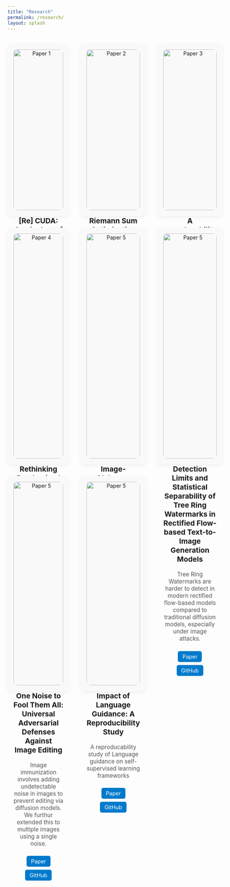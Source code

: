 ```yaml
---
title: "Research"
permalink: /research/
layout: splash
---
```



<style>
.research-grid {
  display: grid;
  grid-template-columns: repeat(3, 1fr);
  gap: 30px;
  margin-top: 2rem;
}

.research-card {
  background: #f9f9f9;
  padding: 16px;
  border-radius: 12px;
  box-shadow: 0 4px 10px rgba(0,0,0,0.05);
  text-align: center;
}

.research-card img {
  width: 100%;
  height: auto;
  border-radius: 10px;
}

.research-card h3 {
  margin-top: 1rem;
  font-size: 1.2rem;
}

.research-card p {
  font-size: 0.95rem;
  color: #555;
}

.research-links a {
  display: inline-block;
  margin: 8px 10px 0;
  padding: 6px 12px;
  background: #007acc;
  color: white;
  border-radius: 5px;
  font-size: 0.9rem;
  text-decoration: none;
}

.research-links a:hover {
  background: #005eaa;
}
</style>



<div class="research-grid">

  <div class="research-card">
    <img src="{{ site.baseurl }}/assets/images/research/ReCUDA.png" alt="Paper 1">
    <h3>[Re] CUDA: Curriculum of Data Augmentation for Long‐tailed Recognition</h3>
    <p>Using classwise degree of data augmentation to tackle class imbalance in long tailed dataset</p>
    <div class="research-links">
      <a href="https://openreview.net/forum?id=Wm6d44I8St" target="_blank">Paper</a>
      <a href="https://github.com/whitewhistle/CUDA-org-" target="_blank">GitHub</a>
    </div>
  </div>

  <div class="research-card">
    <img src="{{ site.baseurl }}/assets/images/research/RiemannSum.png" alt="Paper 2">
    <h3>Riemann Sum Optimization for Accurate Integrated Gradients Computation</h3>
    <p>A mathematical framework to reduce computational complexity of Integrated Gradients</p>
    <div class="research-links">
      <a href="https://arxiv.org/abs/2410.04118" target="_blank">Paper</a>
      <a href="https://github.com/ShreeSinghi/RiemannOpt" target="_blank">GitHub</a>
    </div>
  </div>

  <div class="research-card">
    <img src="{{ site.baseurl }}/assets/images/research/StrengtheningInterpretability.png" alt="Paper 3">
    <h3>A reproducability study of Important Direction Gradient Integration (IDGI)</h3>
    <p>Highlight key results or methods involved in 1-2 lines.</p>
    <div class="research-links">
      <a href="https://arxiv.org/abs/2409.09043" target="_blank">Paper</a>
      <a href="https://github.com/ShreeSinghi/TMLR-IDGI" target="_blank">GitHub</a>
    </div>
  </div>

  <div class="research-card">
    <img src="{{ site.baseurl }}/assets/images/research/randomisedsmoothing.png" alt="Paper 4">
    <h3>Rethinking Randomized Smoothing from the Perspective of Scalability</h3>
    <p>A study on randomized smoothing, analysed from the perspective of scalability as a challenge to its continued application</p>
    <div class="research-links">
      <a href="https://openreview.net/forum?id=zkzo72ZQqF" target="_blank">Paper</a>
      <a href="https://github.com/yourrepo4" target="_blank">GitHub</a>
    </div>
  </div>


 <div class="research-card">
    <img src="{{ site.baseurl }}/assets/images/research/ImageAlchemy.png" alt="Paper 5">
    <h3>Image-Alchemy: Advancing Subject Fidelity in Personalized Text-to-Image Generation</h3>
    <p> A two-stage personalization pipeline for personalized image generation using LoRA-based attention fine-tuning and segmentation-guided Img2Img synthesis.</p>
    <div class="research-links">
      <a href="https://openreview.net/forum?id=wOh5cAM9qC" target="_blank">Paper</a>
      <a href="https://github.com/kaustubh202/image-alchemy" target="_blank">GitHub</a>
  </div>
   </div>

  <div class="research-card">
    <img src="{{ site.baseurl }}/assets/images/research/FluxWatermarking.png" alt="Paper 5">
    <h3>Detection Limits and Statistical Separability of Tree Ring Watermarks in Rectified Flow-based Text-to-Image Generation Models</h3>
    <p> Tree Ring Watermarks are harder to detect in modern rectified flow-based models compared to traditional diffusion models, especially under image attacks.</p>
    <div class="research-links">
      <a href="https://arxiv.org/abs/2504.03850" target="_blank">Paper</a>
      <a href="https://github.com/dsgiitr/flux-watermarking" target="_blank">GitHub</a>
     </div>
    </div>

  <div class="research-card">
    <img src="{{ site.baseurl }}/assets/images/research/OneNoisetoFool.png" alt="Paper 5">
    <h3>One Noise to Fool Them All: Universal Adversarial Defenses Against Image
Editing</h3>
    <p> Image immunization involves adding undetectable noise in images to prevent editing via diffusion models. We furthur extended this to multiple images using a single noise.
</p>
    <div class="research-links">
      <a href="https://openreview.net/forum?id=Xvc3fyP19Y" target="_blank">Paper</a>
      <a href="https://github.com/dsgiitr/repo" target="_blank">GitHub</a>
  </div>
</div>

  <div class="research-card">
    <img src="{{ site.baseurl }}/assets/images/research/LanguageGuidance.png" alt="Paper 5">
    <h3>Impact of Language Guidance: A Reproducibility Study</h3>
    <p> A reproducability study of Language guidance on self-supervised learning frameworks</p>
    <div class="research-links">
      <a href="https://openreview.net/forum?id=qTDDGHvXiU&referrer=%5Bthe%20profile%20of%20Cherish%20Puniani%5D(%2Fprofile%3Fid%3D~Cherish_Puniani1)" 
      target="_blank">Paper</a>
      <a href="https://github.com/dsgiitr/repo" target="_blank">GitHub</a>
  </div>
  </div>
   

</div>
